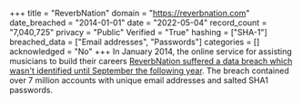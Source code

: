 +++
title = "ReverbNation"
domain = "https://reverbnation.com"
date_breached = "2014-01-01"
date = "2022-05-04"
record_count = "7,040,725"
privacy = "Public"
Verified = "True"
hashing = ["SHA-1"]
breached_data = ["Email addresses", "Passwords"]
categories = []
acknowledged = "No"
+++
In January 2014, the online service for assisting musicians to build their careers <a href="https://www.scmagazine.com/2014-breach-prompts-reverbnation-to-notify-customers/article/532492/" target="_blank" rel="noopener">ReverbNation suffered a data breach which wasn't identified until September the following year</a>. The breach contained over 7 million accounts with unique email addresses and salted SHA1 passwords.
